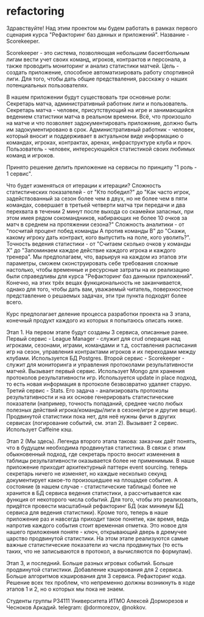# refactoring

Здравствуйте!
Над этим проектом мы будем работать в рамках первого сценария курса "Рефакторинг баз данных и приложений". Название - Scorekeeper.

Scorekeeper - это система, позволяющая небольшим баскетбольным лигам вести учет своих команд, игроков, контрактов и персонала, а также проводить мониторинг и анализ статистики матчей.
Цель - создать приложение, способное автоматизировать работу спортивной лиги. Для того, чтобы дать общие предстваления, расскажу о наших потенциальных пользователях.

В нашем приложении будут существовать три основные роли: Секретарь матча, административный работник лиги и пользователь.
Секретарь матча - человек, присутствующий на игре и занимающийся ведением статистики матча в реальном времени. Всё, что произошло на матче и что позволяет задокументировать приложение, должно быть им задокументировано в срок.
Административный работник - человек, который вносит и поддерживает в актуальном виде информацию о командах, игроках, контрактах, аренах, инфраструктуре клуба и проч.
Пользователь - человек, интересующийся статистикой своих любимых команд и игроков.

Принято решение делить приложение на сервисы по принципу "1 роль - 1 сервис".

Что будет изменяться от итерации к итерации?
Сложность статистических показателей - от "Кто победил?" до "Как часто игрок, задействованный за сезон более чем в двух, но не более чем в пяти командах, совершает в третьей четверти матча три передачи и два перехвата в течении 2 минут после выхода со скамейки запасных, при этом имея рядом сокомандников, набирающих не более 10 очков за матч в среднем на протяжении сезона?"
Сложность аналитики - от "посчитай процент побед команды A против команды B" до "Скажи, какому игроку дать контракт, кого выпустить на поле, кого уволить?".
Точность ведения статистики - от "Считаем сколько очков у команды X" до "Запоминаем каждое действие каждого игрока и каждого тренера".
Мы предполагаем, что, варьируя на каждом из этапов эти параметры, сможем сконструировать себе требования сложные настолько, чтобы временные и ресурсные затраты на их реализацию были справедливы для курса "Рефакторинг баз данныхи приложений". Конечно, на этих трёх вещах функциональность не заканчивается, однако для того, чтобы дать вам, уважаемый читатель, поверхностное представление о решаемых задачах, эти три пункта подходят более всего.

Курс предполагает деление процесса разработки проекта на 3 этапа, конечный продукт каждого из которых я попытаюсь описать ниже.

Этап 1. На первом этапе будут созданы 3 сервиса, описанные ранее. Первый сервис - League Manager - служит для crud операция над игроками, сезонами, играми, командами и т.д, составления расписания игр на сезон, управления контрактами игроков и их переходами между клубами. Используется БД Postgres. Второй сервис - Scorekeeper - служит для мониторинга и управления протоколами результативности матчей. Вызывает первый сервис. Использует Mongo для хранения протоколов результативности игр. Используется update in place подход, то есть новая информация в протоколе безвозвратно удаляет старую. Третий сервис - Stats. Его задача - анализировать протоколы результативности и на их основе генерировать статистические показатели (например, точность попаданий, среднее число любых полезных действий игрока/команды/лиги в сезоне/игре и другие вещи). Продвинутой статистики пока нет, для неё нужны фичи в других сервисах (логирование событий, см. этап 2). Вызывает 2 сервис. Использует Caffeine кэш.

Этап  2 (Мы здесь). Легенда второго этапа такова: заказчик даёт понять, что в будущем необходима продвинутая статистика. В связи с этим обыкновенный подход, где секретарь просто вносит изменения в таблицы результативности оказывается более не применимым. В наше приложение приходит архитектурный паттерн event sourcing. теперь секретарь ничего не изменяет, но каждые несколько секунд документирует какое-то произошедшее на площадке событие. А состояние (в нашем случае - статистические таблицы) более не хранится в БД сервиса ведения статистики, а рассчитывается как функция от некоторого числа событий. Для того, чтобы это реализовать, придётся провести масштабный рефакторинг БД (как минимум БД сервиса для ведения статистики). Кроме того, теперь в наше приложение раз и навсегда приходит такое понятие, как время, ведь напротив каждого события стоит временная отметка. Это новое для нашего приложения поняте - ключ, открывающий дверь в дремучее царство продвинутой статистики. На этом этапе реализуются самые важные статистические показатели из числа продвинутых (то есть таких, что не записываются в протокол, а вычисляются по формулам).

Этап 3, и последний. Больше разных игровых событий. Больше продвинутой статистики. Добавление кэширования для 2 сервиса. Больше алгоритмов кэширования для 3 сервиса. Рефакторинг кода. Решение всех тех проблем, что непременно должны возникнуть в ходе этапов 1 и 2, но о которых мы пока не знаем.

Студенты группы P34111 Университета ИТМО Алексей Дорморезов и Чесноков Аркадий. telegram: @dormorezov, @nokkov.
